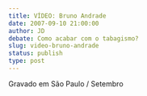 ```yaml
---
title: VÍDEO: Bruno Andrade
date: 2007-09-10 21:00:00
author: JD
debate: Como acabar com o tabagismo?
slug: video-bruno-andrade
status: publish 
type: post
---
```



Gravado em São Paulo / Setembro


